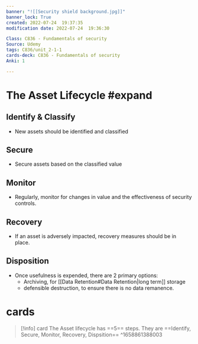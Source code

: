 ```yaml
---
banner: "![[Security shield background.jpg]]"
banner_lock: True
created: 2022-07-24  19:37:35
modification date: 2022-07-24  19:36:30

Class: C836 - Fundamentals of security
Source: Udemy
tags: C836/unit_2-1-1
cards-deck: C836 - Fundamentals of security
Anki: 1

---
```


# The Asset Lifecycle #expand 

## Identify & Classify
- New assets should be identified and classified

## Secure
- Secure assets based on the classified value

## Monitor
- Regularly, monitor for changes in value and the effectiveness of security controls.

## Recovery
- If an asset is adversely impacted, recovery measures should be in place.

## Disposition
- Once usefulness is expended, there are 2 primary options:
	- Archiving, for [[Data Retention#Data Retention|long term]] storage
	- defensible destruction, to ensure there is no data remanence.

# cards
>[!info] card
>The Asset lifecycle has ==5== steps. They are ==Identify, Secure, Monitor, Recovery, Dispsition==
^1658861388003

